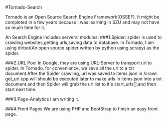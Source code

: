 #Tornado-Search


Tornado is an Open Source Search Engine Framework(OSSEF).
It might be completed in a few years because I was learning in SZU and may not have so much time for it.

An Search Engine includes serveral modules:
###1.Spider: 
  spider is used to crawling websites,getting urls,saving data to database.
  In Tornado, I am using dirbot(An open source spider written by python using scrapy) as the spider. 
  
###2.URL Pool
  In Google, they are using URL-Server to transport url to spider. In Tornado, for convenience, we save all the url to a
txt document.After the Spider crawling, url was saved to items.json in /crawl. get_url.cpp will should be executed later to
make urls in items.json into a txt document.and then Spider will grab the url list to it's start_urls[],and then start next time.

###3.Page-Analytics
  I am writing it.

###4.Front Pages
  We are using PHP and BootStrap to finish an easy front page.
  
